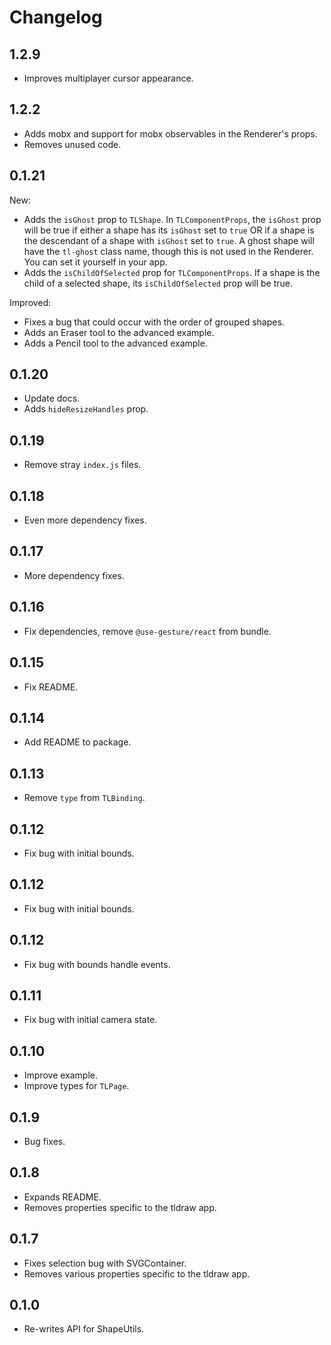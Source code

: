 # Changelog

## 1.2.9

- Improves multiplayer cursor appearance.

## 1.2.2

- Adds mobx and support for mobx observables in the Renderer's props.
- Removes unused code.

## 0.1.21

New:

- Adds the `isGhost` prop to `TLShape`. In `TLComponentProps`, the `isGhost` prop will be true if either a shape has its `isGhost` set to `true` OR if a shape is the descendant of a shape with `isGhost` set to `true`. A ghost shape will have the `tl-ghost` class name, though this is not used in the Renderer. You can set it yourself in your app.
- Adds the `isChildOfSelected` prop for `TLComponentProps`. If a shape is the child of a selected shape, its `isChildOfSelected` prop will be true.

Improved:

- Fixes a bug that could occur with the order of grouped shapes.
- Adds an Eraser tool to the advanced example.
- Adds a Pencil tool to the advanced example.

## 0.1.20

- Update docs.
- Adds `hideResizeHandles` prop.

## 0.1.19

- Remove stray `index.js` files.

## 0.1.18

- Even more dependency fixes.

## 0.1.17

- More dependency fixes.

## 0.1.16

- Fix dependencies, remove `@use-gesture/react` from bundle.

## 0.1.15

- Fix README.

## 0.1.14

- Add README to package.

## 0.1.13

- Remove `type` from `TLBinding`.

## 0.1.12

- Fix bug with initial bounds.

## 0.1.12

- Fix bug with initial bounds.

## 0.1.12

- Fix bug with bounds handle events.

## 0.1.11

- Fix bug with initial camera state.

## 0.1.10

- Improve example.
- Improve types for `TLPage`.

## 0.1.9

- Bug fixes.

## 0.1.8

- Expands README.
- Removes properties specific to the tldraw app.

## 0.1.7

- Fixes selection bug with SVGContainer.
- Removes various properties specific to the tldraw app.

## 0.1.0

- Re-writes API for ShapeUtils.
